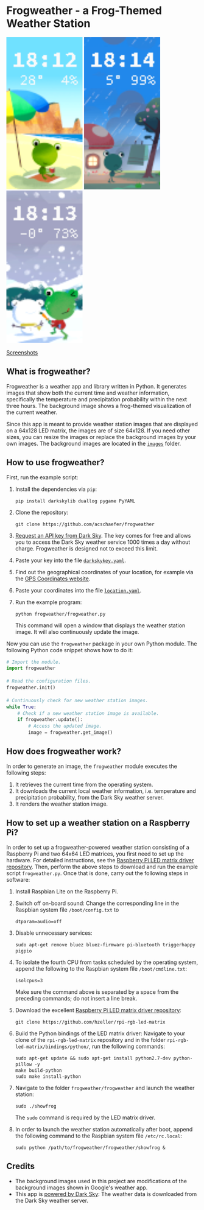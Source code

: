 # Frogweather - a Frog-Themed Weather Station

<p align="left">
    <img src="screenshots/screenshot_summer.png" width="200"/>
    <img src="screenshots/screenshot_rain.png" width="200"/>
    <img src="screenshots/screenshot_winter.png" width="200"/>
</p>

[Screenshots](https://github.com/acschaefer/frogweather/blob/master/screenshots)

## What is frogweather?

Frogweather is a weather app and library written in Python. It generates images
that show both the current time and weather information, specifically the
temperature and precipitation probability within the next three hours. The
background image shows a frog-themed visualization of the current weather.

Since this app is meant to provide weather station images that are displayed on
a 64x128 LED matrix, the images are of size 64x128. If you need other sizes, you
can resize the images or replace the background images by your own images. The
background images are located in the
[`images`](https://github.com/acschaefer/frogweather/tree/master/images) folder.

## How to use frogweather?

First, run the example script:
1. Install the dependencies via `pip`:

   ```shell
   pip install darkskylib duallog pygame PyYAML
   ```

2. Clone the repository:
   
   ```shell
   git clone https://github.com/acschaefer/frogweather
   ```

3. [Request an API key from Dark Sky](https://darksky.net/dev/register). The key
    comes for free and allows you to access the Dark Sky weather service 1000
    times a day without charge. Frogweather is designed not to exceed this 
    limit.
4. Paste your key into the file
    [`darkskykey.yaml`](https://github.com/acschaefer/frogweather/tree/master/darkskykey.yaml).
5. Find out the geographical coordinates of your location, for example via the
   [GPS Coordinates website](https://www.gps-coordinates.net/).
6. Paste your coordinates into the file
   [`location.yaml`](https://github.com/frogweather/tree/master/location.yaml).
7. Run the example program: 

   ```shell
   python frogweather/frogweather.py
   ```

   This command will open a window that displays the weather station image. It
   will also continuously update the image.

Now you can use the `frogweather` package in your own Python module. The
following Python code snippet shows how to do it:

```python
# Import the module.
import frogweather

# Read the configuration files.
frogweather.init()

# Continuously check for new weather station images.
while True:
    # Check if a new weather station image is available.
    if frogweather.update():
        # Access the updated image.
        image = frogweather.get_image()
```

## How does frogweather work?

In order to generate an image, the `frogweather` module executes the following
steps:
1. It retrieves the current time from the operating system.
2. It downloads the current local weather information, i.e. temperature and
   precipitation probability, from the Dark Sky weather server.
3. It renders the weather station image.

## How to set up a weather station on a Raspberry Pi?

In order to set up a frogweather-powered weather station consisting of a
Raspberry Pi and two 64x64 LED matrices, you first need to set up the hardware.
For detailed instructions, see the [Raspberry Pi LED matrix driver
repository](https://github.com/hzeller/rpi-rgb-led-matrix). Then, perform the
above steps to download and run the example script `frogweather.py`. Once that
is done, carry out the following steps in software:
1. Install Raspbian Lite on the Raspberry Pi.
2. Switch off on-board sound: Change the corresponding line in the Raspbian
   system file `/boot/config.txt` to 
   
   ```
   dtparam=audio=off
   ```

3. Disable unnecessary services: 
 
   ```shell
   sudo apt-get remove bluez bluez-firmware pi-bluetooth triggerhappy pigpio
   ```

4. To isolate the fourth CPU from tasks scheduled by the operating system,
   append the following to the Raspbian system file `/boot/cmdline.txt`:

   ```
   isolcpus=3
   ```

   Make sure the command above is separated by a space from the preceding
   commands; do not insert a line break.

5. Download the excellent [Raspberry Pi LED matrix driver
   repository](https://github.com/hzeller/rpi-rgb-led-matrix):

   ```shell
   git clone https://github.com/hzeller/rpi-rgb-led-matrix
   ```

6. Build the Python bindings of the LED matrix driver: Navigate to your clone
    of the `rpi-rgb-led-matrix` repository and in the folder
    `rpi-rgb-led-matrix/bindings/python/`, run the following commands:

    ```shell
    sudo apt-get update && sudo apt-get install python2.7-dev python-pillow -y
    make build-python
    sudo make install-python
    ```

7. Navigate to the folder `frogweather/frogweather` and launch the weather
   station:

    ```shell
    sudo ./showfrog
    ```

    The `sudo` command is required by the LED matrix driver.

8. In order to launch the weather station automatically after boot, append the
   following command to the Raspbian system file `/etc/rc.local`:
   
   ```shell
   sudo python /path/to/frogweather/frogweather/showfrog &
   ``` 

## Credits

* The background images used in this project are modifications of the background
  images shown in Google's weather app.
* This app is [powered by Dark Sky](https://darksky.net/poweredby/): The weather
  data is downloaded from the Dark Sky weather server.
